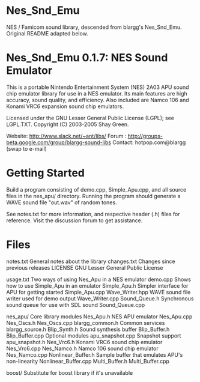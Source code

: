 # Nes_Snd_Emu
NES / Famicom sound library, descended from blargg's Nes_Snd_Emu. Original
README adapted below.

# Nes_Snd_Emu 0.1.7: NES Sound Emulator
This is a portable Nintendo Entertainment System (NES) 2A03 APU sound chip
emulator library for use in a NES emulator. Its main features are high
accuracy, sound quality, and efficiency. Also included are Namco 106 and Konami
VRC6 expansion sound chip emulators.

Licensed under the GNU Lesser General Public License (LGPL); see LGPL.TXT.
Copyright (C) 2003-2005 Shay Green.

Website: http://www.slack.net/~ant/libs/
Forum  : http://groups-beta.google.com/group/blargg-sound-libs
Contact: hotpop.com@blargg (swap to e-mail)


# Getting Started
Build a program consisting of demo.cpp, Simple_Apu.cpp, and all source files in
the nes_apu/ directory. Running the program should generate a WAVE sound file
"out.wav" of random tones.

See notes.txt for more information, and respective header (.h) files for
reference. Visit the discussion forum to get assistance.


# Files
notes.txt                  General notes about the library
changes.txt                Changes since previous releases
LICENSE                    GNU Lesser General Public License

usage.txt                  Two ways of using Nes_Apu in a NES emulator
demo.cpp                   Shows how to use Simple_Apu in an emulator
Simple_Apu.h               Simpler interface for APU for getting started
Simple_Apu.cpp
Wave_Writer.hpp            WAVE sound file writer used for demo output
Wave_Writer.cpp
Sound_Queue.h              Synchronous sound queue for use with SDL sound
Sound_Queue.cpp

nes_apu/                   Core library modules
  Nes_Apu.h                NES APU emulator
  Nes_Apu.cpp
  Nes_Oscs.h
  Nes_Oscs.cpp
  blargg_common.h          Common services
  blargg_source.h
  Blip_Synth.h             Sound synthesis buffer
  Blip_Buffer.h
  Blip_Buffer.cpp
                           Optional modules
  apu_snapshot.cpp         Snapshot support
  apu_snapshot.h
  Nes_Vrc6.h               Konami VRC6 sound chip emulator
  Nes_Vrc6.cpp
  Nes_Namco.h              Namco 106 sound chip emulator
  Nes_Namco.cpp
  Nonlinear_Buffer.h       Sample buffer that emulates APU's non-linearity
  Nonlinear_Buffer.cpp
  Multi_Buffer.h
  Multi_Buffer.cpp

boost/                     Substitute for boost library if it's unavailable
